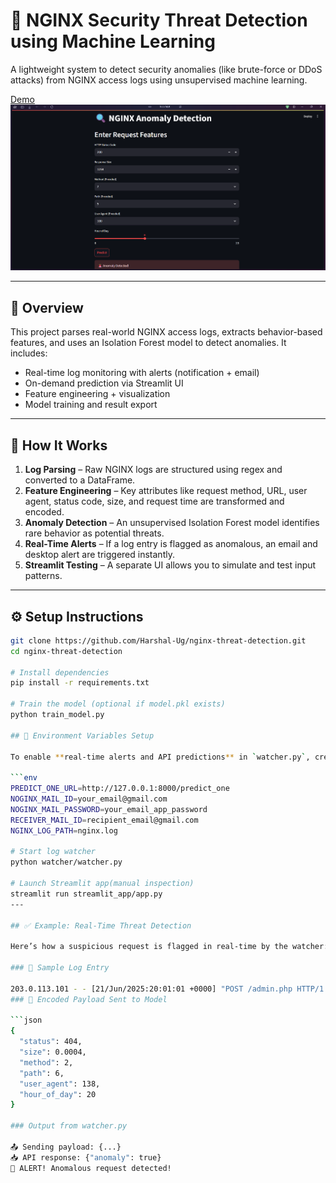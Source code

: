 # 🔐 NGINX Security Threat Detection using Machine Learning

A lightweight system to detect security anomalies (like brute-force or DDoS attacks) from NGINX access logs using unsupervised machine learning.

[Demo](Demo_Video.mp4)
![streamlit manual_inspector](screenshot/streamlit_output.png)


---

## 🚀 Overview

This project parses real-world NGINX access logs, extracts behavior-based features, and uses an Isolation Forest model to detect anomalies. It includes:

- Real-time log monitoring with alerts (notification + email)
- On-demand prediction via Streamlit UI
- Feature engineering + visualization
- Model training and result export

---

## 🧠 How It Works

1. **Log Parsing** – Raw NGINX logs are structured using regex and converted to a DataFrame.
2. **Feature Engineering** – Key attributes like request method, URL, user agent, status code, size, and request time are transformed and encoded.
3. **Anomaly Detection** – An unsupervised Isolation Forest model identifies rare behavior as potential threats.
4. **Real-Time Alerts** – If a log entry is flagged as anomalous, an email and desktop alert are triggered instantly.
5. **Streamlit Testing** – A separate UI allows you to simulate and test input patterns.
---

## ⚙️ Setup Instructions

```bash
git clone https://github.com/Harshal-Ug/nginx-threat-detection.git
cd nginx-threat-detection

# Install dependencies
pip install -r requirements.txt

# Train the model (optional if model.pkl exists)
python train_model.py

## 🔐 Environment Variables Setup

To enable **real-time alerts and API predictions** in `watcher.py`, create a `.env` file inside the `watcher/` directory with the following keys:

```env
PREDICT_ONE_URL=http://127.0.0.1:8000/predict_one
NOGINX_MAIL_ID=your_email@gmail.com
NOGINX_MAIL_PASSWORD=your_email_app_password
RECEIVER_MAIL_ID=recipient_email@gmail.com
NGINX_LOG_PATH=nginx.log

# Start log watcher
python watcher/watcher.py

# Launch Streamlit app(manual inspection)
streamlit run streamlit_app/app.py
---

## ✅ Example: Real-Time Threat Detection

Here’s how a suspicious request is flagged in real-time by the watcher:

### 🔁 Sample Log Entry

203.0.113.101 - - [21/Jun/2025:20:01:01 +0000] "POST /admin.php HTTP/1.1" 404 142 "-" "Mozilla/5.0 (Windows NT 10.0; Win64; x64) Chrome/124.0.0.0"
### 🧠 Encoded Payload Sent to Model

```json
{
  "status": 404,
  "size": 0.0004,
  "method": 2,
  "path": 6,
  "user_agent": 138,
  "hour_of_day": 20
}

### Output from watcher.py

📤 Sending payload: {...}
📥 API response: {"anomaly": true}
🚨 ALERT! Anomalous request detected!

